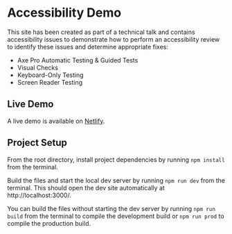 # Accessibility Demo
This site has been created as part of a technical talk and contains accessibility issues to demonstrate how to perform an accessibility review to identify these issues and determine appropriate fixes:
- Axe Pro Automatic Testing & Guided Tests
- Visual Checks
- Keyboard-Only Testing
- Screen Reader Testing

## Live Demo
A live demo is available on [Netlify](https://eqtr-accessibility-demo.netlify.app/).

## Project Setup

From the root directory, install project dependencies by running `npm install` from the terminal.

Build the files and start the local dev server by running `npm run dev` from the terminal. This should open the dev site automatically at http://localhost:3000/.

You can build the files without starting the dev server by running `npm run build` from the terminal to compile the development build or `npm run prod` to compile the production build.